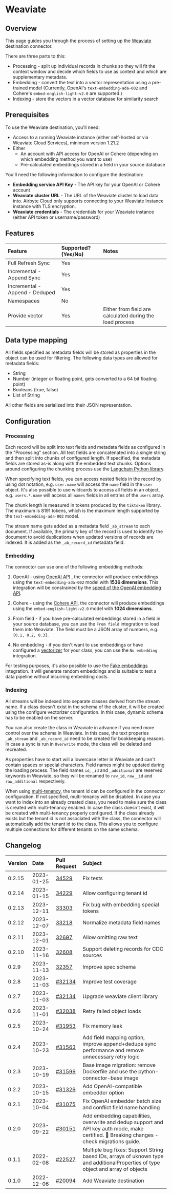 # Weaviate

## Overview

This page guides you through the process of setting up the [Weaviate](https://weaviate.io/)
destination connector.

There are three parts to this:

- Processing - split up individual records in chunks so they will fit the context window and decide
  which fields to use as context and which are supplementary metadata.
- Embedding - convert the text into a vector representation using a pre-trained model (Currently,
  OpenAI's `text-embedding-ada-002` and Cohere's `embed-english-light-v2.0` are supported.)
- Indexing - store the vectors in a vector database for similarity search

## Prerequisites

To use the Weaviate destination, you'll need:

- Access to a running Weaviate instance (either self-hosted or via Weaviate Cloud Services), minimum
  version 1.21.2
- Either
  - An account with API access for OpenAI or Cohere (depending on which embedding method you want to
    use)
  - Pre-calculated embeddings stored in a field in your source database

You'll need the following information to configure the destination:

- **Embedding service API Key** - The API key for your OpenAI or Cohere account
- **Weaviate cluster URL** - The URL of the Weaviate cluster to load data into. Airbyte Cloud only
  supports connecting to your Weaviate Instance instance with TLS encryption.
- **Weaviate credentials** - The credentials for your Weaviate instance (either API token or
  username/password)

## Features

| Feature                        | Supported?\(Yes/No\) | Notes                                                    |
| :----------------------------- | :------------------- | :------------------------------------------------------- |
| Full Refresh Sync              | Yes                  |                                                          |
| Incremental - Append Sync      | Yes                  |                                                          |
| Incremental - Append + Deduped | Yes                  |                                                          |
| Namespaces                     | No                   |                                                          |
| Provide vector                 | Yes                  | Either from field are calculated during the load process |

## Data type mapping

All fields specified as metadata fields will be stored as properties in the object can be used for
filtering. The following data types are allowed for metadata fields:

- String
- Number (integer or floating point, gets converted to a 64 bit floating point)
- Booleans (true, false)
- List of String

All other fields are serialized into their JSON representation.

## Configuration

### Processing

Each record will be split into text fields and metadata fields as configured in the "Processing"
section. All text fields are concatenated into a single string and then split into chunks of
configured length. If specified, the metadata fields are stored as-is along with the embedded text
chunks. Options around configuring the chunking process use the
[Langchain Python library](https://python.langchain.com/docs/get_started/introduction).

When specifying text fields, you can access nested fields in the record by using dot notation, e.g.
`user.name` will access the `name` field in the `user` object. It's also possible to use wildcards
to access all fields in an object, e.g. `users.*.name` will access all `names` fields in all entries
of the `users` array.

The chunk length is measured in tokens produced by the `tiktoken` library. The maximum is 8191
tokens, which is the maximum length supported by the `text-embedding-ada-002` model.

The stream name gets added as a metadata field `_ab_stream` to each document. If available, the
primary key of the record is used to identify the document to avoid duplications when updated
versions of records are indexed. It is added as the `_ab_record_id` metadata field.

### Embedding

The connector can use one of the following embedding methods:

1. OpenAI - using [OpenAI API](https://beta.openai.com/docs/api-reference/text-embedding) , the
   connector will produce embeddings using the `text-embedding-ada-002` model with **1536
   dimensions**. This integration will be constrained by the
   [speed of the OpenAI embedding API](https://platform.openai.com/docs/guides/rate-limits/overview).

2. Cohere - using the [Cohere API](https://docs.cohere.com/reference/embed), the connector will
   produce embeddings using the `embed-english-light-v2.0` model with **1024 dimensions**.

3. From field - if you have pre-calculated embeddings stored in a field in your source database, you
   can use the `From field` integration to load them into Weaviate. The field must be a JSON array
   of numbers, e.g. `[0.1, 0.2, 0.3]`.

4. No embedding - if you don't want to use embeddings or have configured a
   [vectorizer](https://weaviate.io/developers/weaviate/modules/retriever-vectorizer-modules) for
   your class, you can use the `No embedding` integration.

For testing purposes, it's also possible to use the
[Fake embeddings](https://python.langchain.com/docs/modules/data_connection/text_embedding/integrations/fake)
integration. It will generate random embeddings and is suitable to test a data pipeline without
incurring embedding costs.

### Indexing

All streams will be indexed into separate classes derived from the stream name. If a class doesn't
exist in the schema of the cluster, it will be created using the configure vectorizer configuration.
In this case, dynamic schema has to be enabled on the server.

You can also create the class in Weaviate in advance if you need more control over the schema in
Weaviate. In this case, the text properies `_ab_stream` and `_ab_record_id` need to be created for
bookkeeping reasons. In case a sync is run in `Overwrite` mode, the class will be deleted and
recreated.

As properties have to start will a lowercase letter in Weaviate and can't contain spaces or special
characters. Field names might be updated during the loading process. The field names `id`, `_id` and
`_additional` are reserved keywords in Weaviate, so they will be renamed to `raw_id`, `raw__id` and
`raw_additional` respectively.

When using [multi-tenancy](https://weaviate.io/developers/weaviate/manage-data/multi-tenancy), the
tenant id can be configured in the connector configuration. If not specified, multi-tenancy will be
disabled. In case you want to index into an already created class, you need to make sure the class
is created with multi-tenancy enabled. In case the class doesn't exist, it will be created with
multi-tenancy properly configured. If the class already exists but the tenant id is not associated
with the class, the connector will automatically add the tenant id to the class. This allows you to
configure multiple connections for different tenants on the same schema.

## Changelog

| Version | Date       | Pull Request                                               | Subject                                                                                                                                      |
| :------ | :--------- | :--------------------------------------------------------- | :------------------------------------------------------------------------------------------------------------------------------------------- |
| 0.2.15  | 2023-01-25 | [34529](https://github.com/airbytehq/airbyte/pull/34529)   | Fix tests                                                                                                                                    |
| 0.2.14  | 2023-01-15 | [34229](https://github.com/airbytehq/airbyte/pull/34229)   | Allow configuring tenant id                                                                                                                  |
| 0.2.13  | 2023-12-11 | [33303](https://github.com/airbytehq/airbyte/pull/33303)   | Fix bug with embedding special tokens                                                                                                        |
| 0.2.12  | 2023-12-07 | [33218](https://github.com/airbytehq/airbyte/pull/33218)   | Normalize metadata field names                                                                                                               |
| 0.2.11  | 2023-12-01 | [32697](https://github.com/airbytehq/airbyte/pull/32697)   | Allow omitting raw text                                                                                                                      |
| 0.2.10  | 2023-11-16 | [32608](https://github.com/airbytehq/airbyte/pull/32608)   | Support deleting records for CDC sources                                                                                                     |
| 0.2.9   | 2023-11-13 | [32357](https://github.com/airbytehq/airbyte/pull/32357)   | Improve spec schema                                                                                                                          |
| 0.2.8   | 2023-11-03 | [#32134](https://github.com/airbytehq/airbyte/pull/32134)  | Improve test coverage                                                                                                                        |
| 0.2.7   | 2023-11-03 | [#32134](https://github.com/airbytehq/airbyte/pull/32134)  | Upgrade weaviate client library                                                                                                              |
| 0.2.6   | 2023-11-01 | [#32038](https://github.com/airbytehq/airbyte/pull/32038)  | Retry failed object loads                                                                                                                    |
| 0.2.5   | 2023-10-24 | [#31953](https://github.com/airbytehq/airbyte/pull/31953)  | Fix memory leak                                                                                                                              |
| 0.2.4   | 2023-10-23 | [#31563](https://github.com/airbytehq/airbyte/pull/31563)  | Add field mapping option, improve append+dedupe sync performance and remove unnecessary retry logic                                          |
| 0.2.3   | 2023-10-19 | [#31599](https://github.com/airbytehq/airbyte/pull/31599)  | Base image migration: remove Dockerfile and use the python-connector-base image                                                              |
| 0.2.2   | 2023-10-15 | [#31329](https://github.com/airbytehq/airbyte/pull/31329)  | Add OpenAI-compatible embedder option                                                                                                        |
| 0.2.1   | 2023-10-04 | [#31075](https://github.com/airbytehq/airbyte/pull/31075)  | Fix OpenAI embedder batch size and conflict field name handling                                                                              |
| 0.2.0   | 2023-09-22 | [#30151](https://github.com/airbytehq/airbyte/pull/30151)  | Add embedding capabilities, overwrite and dedup support and API key auth mode, make certified. 🚨 Breaking changes - check migrations guide. |
| 0.1.1   | 2022-02-08 | [\#22527](https://github.com/airbytehq/airbyte/pull/22527) | Multiple bug fixes: Support String based IDs, arrays of uknown type and additionalProperties of type object and array of objects             |
| 0.1.0   | 2022-12-06 | [\#20094](https://github.com/airbytehq/airbyte/pull/20094) | Add Weaviate destination                                                                                                                     |
